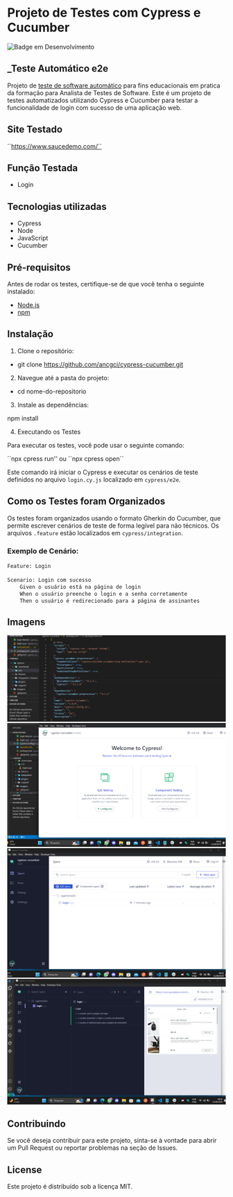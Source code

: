 # Projeto de Testes com Cypress e Cucumber

![Badge em Desenvolvimento](http://img.shields.io/static/v1?label=STATUS&message=%20Em%20desenvolvimento&color=GREEN&style=for-the-badge)

## _Teste Automático e2e

Projeto de [teste de software automático](https://github.com/ancgci/Cypress-diretoaoponto) para fins educacionais em pratica da formação para Analista de Testes de Software. 
Este é um projeto de testes automatizados utilizando Cypress e Cucumber para testar a funcionalidade de login com sucesso de uma aplicação web.

## Site Testado

´´https://www.saucedemo.com/´´

## Função Testada 

- Login

## Tecnologias utilizadas

- Cypress
- Node
- JavaScript
- Cucumber

## Pré-requisitos

Antes de rodar os testes, certifique-se de que você tenha o seguinte instalado:

- [Node.js](https://nodejs.org/)
- [npm](https://www.npmjs.com/) 

## Instalação

1. Clone o repositório: 

- git clone https://github.com/ancgci/cypress-cucumber.git


2. Navegue até a pasta do projeto:

- cd nome-do-repositorio

3. Instale as dependências:

npm install

4. Executando os Testes

Para executar os testes, você pode usar o seguinte comando:

´´npx cpress run'' ou ´´npx cpress open´´

Este comando irá iniciar o Cypress e executar os cenários de teste definidos no arquivo `login.cy.js` localizado em `cypress/e2e`.

## Como os Testes foram Organizados

Os testes foram organizados usando o formato Gherkin do Cucumber, que permite escrever cenários de teste de forma legível para não técnicos. Os arquivos `.feature` estão localizados em `cypress/integration`.

### Exemplo de Cenário:

```gherkin
Feature: Login

Scenario: Login com sucesso
    Given o usuário está na página de login
    When o usuário preenche o login e a senha corretamente
    Then o usuário é redirecionado para a página de assinantes

```

## Imagens 

![1](https://github.com/ancgci/cypress-cucumber/blob/main/imagens/1.png)
![2](https://github.com/ancgci/cypress-cucumber/blob/main/imagens/2.png)
![3](https://github.com/ancgci/cypress-cucumber/blob/main/imagens/3.png)
![4](https://github.com/ancgci/cypress-cucumber/blob/main/imagens/4.png)

## Contribuindo

Se você deseja contribuir para este projeto, sinta-se à vontade para abrir um Pull Request ou reportar problemas na seção de Issues.


## License

Este projeto é distribuído sob a licença MIT.
